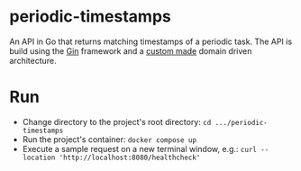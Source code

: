 # periodic-timestamps
An API in Go that returns matching timestamps of a periodic task.
The API is build using the [Gin](https://gin-gonic.com) framework and a [custom made](https://github.com/gbatagian/go-domain-driven-api) domain driven architecture.

# Run
* Change directory to the project's root directory: `cd .../periodic-timestamps` 
* Run the project's container: `docker compose up`
* Execute a sample request on a new terminal window, e.g.: `curl --location 'http://localhost:8080/healthcheck'`
